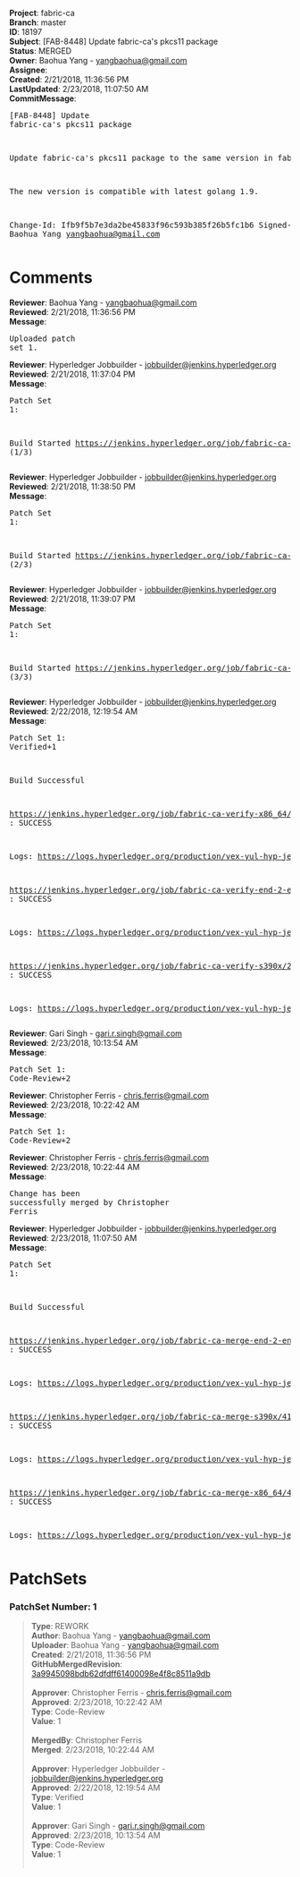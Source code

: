 <strong>Project</strong>: fabric-ca<br><strong>Branch</strong>: master<br><strong>ID</strong>: 18197<br><strong>Subject</strong>: [FAB-8448] Update fabric-ca's pkcs11 package<br><strong>Status</strong>: MERGED<br><strong>Owner</strong>: Baohua Yang - yangbaohua@gmail.com<br><strong>Assignee</strong>:<br><strong>Created</strong>: 2/21/2018, 11:36:56 PM<br><strong>LastUpdated</strong>: 2/23/2018, 11:07:50 AM<br><strong>CommitMessage</strong>:<br><pre>[FAB-8448] Update fabric-ca's pkcs11 package

Update fabric-ca's pkcs11 package to the same version in fabric.

The new version is compatible with latest golang 1.9.

Change-Id: Ifb9f5b7e3da2be45833f96c593b385f26b5fc1b6
Signed-off-by: Baohua Yang <yangbaohua@gmail.com>
</pre><h1>Comments</h1><strong>Reviewer</strong>: Baohua Yang - yangbaohua@gmail.com<br><strong>Reviewed</strong>: 2/21/2018, 11:36:56 PM<br><strong>Message</strong>: <pre>Uploaded patch set 1.</pre><strong>Reviewer</strong>: Hyperledger Jobbuilder - jobbuilder@jenkins.hyperledger.org<br><strong>Reviewed</strong>: 2/21/2018, 11:37:04 PM<br><strong>Message</strong>: <pre>Patch Set 1:

Build Started https://jenkins.hyperledger.org/job/fabric-ca-verify-s390x/2724/ (1/3)</pre><strong>Reviewer</strong>: Hyperledger Jobbuilder - jobbuilder@jenkins.hyperledger.org<br><strong>Reviewed</strong>: 2/21/2018, 11:38:50 PM<br><strong>Message</strong>: <pre>Patch Set 1:

Build Started https://jenkins.hyperledger.org/job/fabric-ca-verify-x86_64/2673/ (2/3)</pre><strong>Reviewer</strong>: Hyperledger Jobbuilder - jobbuilder@jenkins.hyperledger.org<br><strong>Reviewed</strong>: 2/21/2018, 11:39:07 PM<br><strong>Message</strong>: <pre>Patch Set 1:

Build Started https://jenkins.hyperledger.org/job/fabric-ca-verify-end-2-end-x86_64/14/ (3/3)</pre><strong>Reviewer</strong>: Hyperledger Jobbuilder - jobbuilder@jenkins.hyperledger.org<br><strong>Reviewed</strong>: 2/22/2018, 12:19:54 AM<br><strong>Message</strong>: <pre>Patch Set 1: Verified+1

Build Successful 

https://jenkins.hyperledger.org/job/fabric-ca-verify-x86_64/2673/ : SUCCESS

Logs: https://logs.hyperledger.org/production/vex-yul-hyp-jenkins-3/fabric-ca-verify-x86_64/2673

https://jenkins.hyperledger.org/job/fabric-ca-verify-end-2-end-x86_64/14/ : SUCCESS

Logs: https://logs.hyperledger.org/production/vex-yul-hyp-jenkins-3/fabric-ca-verify-end-2-end-x86_64/14

https://jenkins.hyperledger.org/job/fabric-ca-verify-s390x/2724/ : SUCCESS

Logs: https://logs.hyperledger.org/production/vex-yul-hyp-jenkins-3/fabric-ca-verify-s390x/2724</pre><strong>Reviewer</strong>: Gari Singh - gari.r.singh@gmail.com<br><strong>Reviewed</strong>: 2/23/2018, 10:13:54 AM<br><strong>Message</strong>: <pre>Patch Set 1: Code-Review+2</pre><strong>Reviewer</strong>: Christopher Ferris - chris.ferris@gmail.com<br><strong>Reviewed</strong>: 2/23/2018, 10:22:42 AM<br><strong>Message</strong>: <pre>Patch Set 1: Code-Review+2</pre><strong>Reviewer</strong>: Christopher Ferris - chris.ferris@gmail.com<br><strong>Reviewed</strong>: 2/23/2018, 10:22:44 AM<br><strong>Message</strong>: <pre>Change has been successfully merged by Christopher Ferris</pre><strong>Reviewer</strong>: Hyperledger Jobbuilder - jobbuilder@jenkins.hyperledger.org<br><strong>Reviewed</strong>: 2/23/2018, 11:07:50 AM<br><strong>Message</strong>: <pre>Patch Set 1:

Build Successful 

https://jenkins.hyperledger.org/job/fabric-ca-merge-end-2-end-x86_64/6/ : SUCCESS

Logs: https://logs.hyperledger.org/production/vex-yul-hyp-jenkins-3/fabric-ca-merge-end-2-end-x86_64/6

https://jenkins.hyperledger.org/job/fabric-ca-merge-s390x/417/ : SUCCESS

Logs: https://logs.hyperledger.org/production/vex-yul-hyp-jenkins-3/fabric-ca-merge-s390x/417

https://jenkins.hyperledger.org/job/fabric-ca-merge-x86_64/419/ : SUCCESS

Logs: https://logs.hyperledger.org/production/vex-yul-hyp-jenkins-3/fabric-ca-merge-x86_64/419</pre><h1>PatchSets</h1><h3>PatchSet Number: 1</h3><blockquote><strong>Type</strong>: REWORK<br><strong>Author</strong>: Baohua Yang - yangbaohua@gmail.com<br><strong>Uploader</strong>: Baohua Yang - yangbaohua@gmail.com<br><strong>Created</strong>: 2/21/2018, 11:36:56 PM<br><strong>GitHubMergedRevision</strong>: [3a9945098bdb62dfdff61400098e4f8c8511a9db](https://github.com/hyperledger/fabric-ca/commit/3a9945098bdb62dfdff61400098e4f8c8511a9db)<br><br><strong>Approver</strong>: Christopher Ferris - chris.ferris@gmail.com<br><strong>Approved</strong>: 2/23/2018, 10:22:42 AM<br><strong>Type</strong>: Code-Review<br><strong>Value</strong>: 1<br><br><strong>MergedBy</strong>: Christopher Ferris<br><strong>Merged</strong>: 2/23/2018, 10:22:44 AM<br><br><strong>Approver</strong>: Hyperledger Jobbuilder - jobbuilder@jenkins.hyperledger.org<br><strong>Approved</strong>: 2/22/2018, 12:19:54 AM<br><strong>Type</strong>: Verified<br><strong>Value</strong>: 1<br><br><strong>Approver</strong>: Gari Singh - gari.r.singh@gmail.com<br><strong>Approved</strong>: 2/23/2018, 10:13:54 AM<br><strong>Type</strong>: Code-Review<br><strong>Value</strong>: 1<br><br></blockquote>